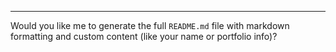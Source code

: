 
---

Would you like me to generate the full `README.md` file with markdown formatting and custom content (like your name or portfolio info)?

